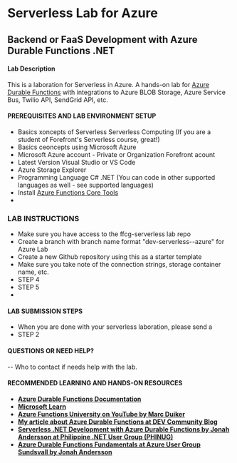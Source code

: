 # Serverless Lab for Azure
## Backend or FaaS Development with Azure Durable Functions .NET 

#### Lab Description
This is a laboration for Serverless in Azure. 
A hands-on lab for [Azure Durable Functions](https://docs.microsoft.com/en-us/azure/azure-functions/durable/durable-functions-overview?tabs=csharp) with integrations to Azure BLOB Storage, Azure Service Bus, Twilio API, SendGrid API, etc.

#### PREREQUISITES AND LAB ENVIRONMENT SETUP 

* Basics xoncepts of Serverless Serverless Computing (If you are a student of Forefront's Serverless course, great!)
* Basics ceoncepts  using Microsoft Azure 
* Microsoft Azure account - Private or Organization Forefront acount 
* Latest Version Visual Studio or VS Code
* Azure Storage Explorer 
* Programming Language C# .NET (You can code in other supported languages as well - see supported languages)
* Install [Azure Functions Core Tools](https://docs.microsoft.com/en-us/azure/azure-functions/functions-run-local?tabs=v3%2Cwindows%2Ccsharp%2Cportal%2Cbash%2Ckeda)
* 

### LAB INSTRUCTIONS 

* Make sure you have access to the ffcg-serverless lab repo
* Create a branch with branch name format "dev-serverless-<yourfullname>-azure" for Azure Lab 
* Create a new Github repository using this as a starter template
* Make sure you take note of the connection strings, storage container name, etc. 
* STEP 4 
* STEP 5
*  

####  LAB SUBMISSION STEPS 

* When you are done with your serverless laboration, please send a 
* STEP 2 


####  QUESTIONS OR NEED HELP? 

-- Who to contact if needs help with the lab. 

####  RECOMMENDED LEARNING AND HANDS-ON RESOURCES 
 
*  [**Azure Durable Functions Documentation**](https://docs.microsoft.com/en-us/azure/azure-functions/durable?WT.mc_id=AZ-MVP-5004251)
* [**Microsoft Learn**](https://docs.microsoft.com/en-us/azure/azure-functions/durable/durable-functions-create-first-csharp?pivots=code-editor-vscode?WT.mc_id=AZ-MVP-5004251)  
* [**Azure Functions University on YouTube  by Marc Duiker**](https://www.youtube.com/channel/UCmoWqg6T-c8zEGm4sZdnwbA)
*  [**My article about Azure Durable Functions at DEV Community Blog**](https://dev.to/jonahandersson/azure-durable-functions-developing-serverless-stateful-workflow-4787)
* [**Serverless .NET Development with Azure Durable Functions by Jonah Andersson at Philippine .NET User Group (PHINUG)**](https://www.youtube.com/watch?v=zByq3wB7fIQ&t=31s)
* [**Azure Durable Functions Fundamentals at Azure User Group Sundsvall by Jonah Andersson**](https://www.youtube.com/watch?v=fDej9n-kzNM)
